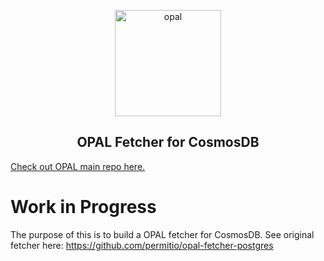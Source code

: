 <p  align="center">
 <img src="https://i.ibb.co/BGVBmMK/opal.png" height=170 alt="opal" border="0" />
</p>
<h2 align="center">
OPAL Fetcher for CosmosDB
</h2>

[Check out OPAL main repo here.](https://github.com/permitio/opal)

# Work in Progress

The purpose of this is to build a OPAL fetcher for CosmosDB. See original fetcher here: https://github.com/permitio/opal-fetcher-postgres
